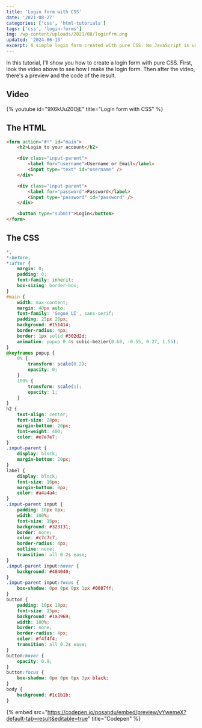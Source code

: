 ```yaml
---
title: 'Login form with CSS'
date: '2021-08-27'
categories: ['css', 'html-tutorials']
tags: ['css', 'login-forms']
img: /wp-content/uploads/2021/08/loginfrm.png
updated: '2024-06-13'
excerpt: A simple login form created with pure CSS. No JavaScript is used in this example.
---
```


In this tutorial, I'll show you how to create a login form with pure CSS. First, look the video above to see how I make the login form. Then after the video, there's a preview and the code of the result.

## Video

{% youtube id="9X6kUu20OjE" title="Login form with CSS" %}

## The HTML

```html
<form action="#!" id="main">
	<h2>Login to your account</h2>

	<div class="input-parent">
		<label for="username">Username or Email</label>
		<input type="text" id="username" />
	</div>

	<div class="input-parent">
		<label for="password">Password</label>
		<input type="password" id="password" />
	</div>

	<button type="submit">Login</button>
</form>
```

## The CSS

```css
*,
*:before,
*:after {
	margin: 0;
	padding: 0;
	font-family: inherit;
	box-sizing: border-box;
}
#main {
	width: max-content;
	margin: 40px auto;
	font-family: 'Segoe UI', sans-serif;
	padding: 25px 28px;
	background: #151414;
	border-radius: 4px;
	border: 1px solid #302d2d;
	animation: popup 0.4s cubic-bezier(0.68, -0.55, 0.27, 1.55);
}
@keyframes popup {
	0% {
		transform: scale(0.2);
		opacity: 0;
	}
	100% {
		transform: scale(1);
		opacity: 1;
	}
}
h2 {
	text-align: center;
	font-size: 28px;
	margin-bottom: 20px;
	font-weight: 400;
	color: #e7e7e7;
}
.input-parent {
	display: block;
	margin-bottom: 20px;
}
label {
	display: block;
	font-size: 16px;
	margin-bottom: 8px;
	color: #a4a4a4;
}
.input-parent input {
	padding: 10px 8px;
	width: 100%;
	font-size: 16px;
	background: #323131;
	border: none;
	color: #c7c7c7;
	border-radius: 4px;
	outline: none;
	transition: all 0.2s ease;
}
.input-parent input:hover {
	background: #404040;
}
.input-parent input:focus {
	box-shadow: 0px 0px 0px 1px #0087ff;
}
button {
	padding: 10px 18px;
	font-size: 15px;
	background: #1a3969;
	width: 100%;
	border: none;
	border-radius: 4px;
	color: #f4f4f4;
	transition: all 0.2s ease;
}
button:hover {
	opacity: 0.9;
}
button:focus {
	box-shadow: 0px 0px 0px 3px black;
}
body {
	background: #1c1b1b;
}
```

{% embed src="https://codepen.io/posandu/embed/preview/vYwemeX?default-tab=result&editable=true" title="Codepen" %}
